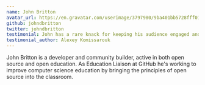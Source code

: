 ```yaml
---
name: John Britton
avatar_url: https://en.gravatar.com/userimage/3797980/9ba401bb5728fff01a919e67b3aaf3f8.jpg?size=420
github: johndbritton
twitter: johndbritton
testimonial: John has a rare knack for keeping his audience engaged and explaining through examples.
testimonial_author: Alexey Komissarouk
---
```


John Britton is a developer and community builder, active in both open source and open education. As Education Liaison at GitHub he's working to improve computer science education by bringing the principles of open source into the classroom.